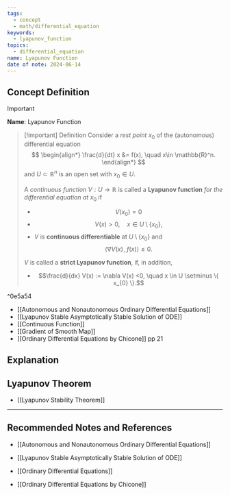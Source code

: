 ```yaml
---
tags:
  - concept
  - math/differential_equation
keywords:
  - lyapunov_function
topics:
  - differential_equation
name: Lyapunov Function
date of note: 2024-06-14
---
```


## Concept Definition

>[!important]
>**Name**: Lyapunov Function

>[!important] Definition
>Consider a *rest point* $x_{0}$ of the (autonomous) differential equation
>$$
>\begin{align*}
> \frac{d}{dt} x &= f(x), \quad x\in \mathbb{R}^n.
>\end{align*}
>$$
>and $U \subset \mathbb{R}^n$ is an open set with $x_{0} \in U.$
>
>A *continuous function* $V: U \to \mathbb{R}$ is called a **Lyapunov function** *for the differential equation at* $x_{0}$ if
>- $$V(x_{0}) = 0$$
>- $$V(x) > 0, \quad x \in U \setminus \{ x_{0} \},$$
>- $V$ is **continuous differentiable** at $U \setminus \{ x_{0} \}$ and $$\left\langle  \nabla V(x)\,,\, f(x) \right\rangle \le 0.$$
>
>$V$ is called a **strict Lyapunov function**, if, in addition,
>- $$\frac{d}{dx} V(x) := \nabla V(x) <0, \quad x \in U \setminus \{ x_{0} \}.$$

^0e5a54

- [[Autonomous and Nonautonomous Ordinary Differential Equations]]
- [[Lyapunov Stable Asymptotically Stable Solution of ODE]]
- [[Continuous Function]]
- [[Gradient of Smooth Map]]
- [[Ordinary Differential Equations by Chicone]] pp 21

## Explanation


## Lyapunov Theorem

- [[Lyapunov Stability Theorem]]



-----------
##  Recommended Notes and References


- [[Autonomous and Nonautonomous Ordinary Differential Equations]]
- [[Lyapunov Stable Asymptotically Stable Solution of ODE]]
- [[Ordinary Differential Equations]]

- [[Ordinary Differential Equations by Chicone]]
